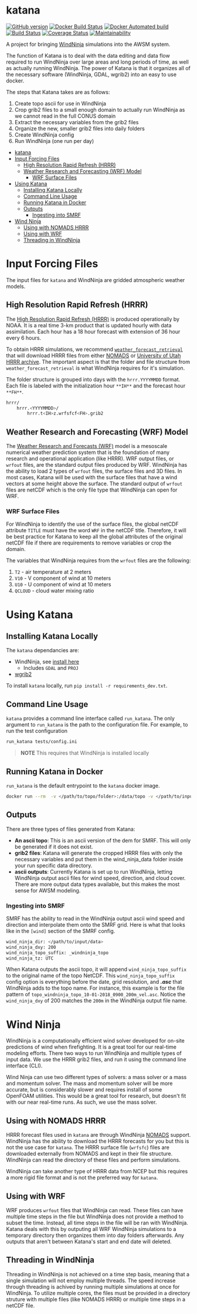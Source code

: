 # katana

[![GitHub version](https://badge.fury.io/gh/USDA-ARS-NWRC%2Fkatana.svg)](https://badge.fury.io/gh/USDA-ARS-NWRC%2Fkatana)
[![Docker Build Status](https://img.shields.io/docker/build/usdaarsnwrc/katana.svg)](https://hub.docker.com/r/usdaarsnwrc/katana/)
[![Docker Automated build](https://img.shields.io/docker/automated/usdaarsnwrc/katana.svg)](https://hub.docker.com/r/usdaarsnwrc/katana/)
[![Build Status](https://travis-ci.com/USDA-ARS-NWRC/katana.svg?branch=main)](https://travis-ci.com/USDA-ARS-NWRC/katana)
[![Coverage Status](https://coveralls.io/repos/github/USDA-ARS-NWRC/katana/badge.svg?branch=HEAD)](https://coveralls.io/github/USDA-ARS-NWRC/katana?branch=HEAD)
[![Maintainability](https://api.codeclimate.com/v1/badges/02c98487a2fdd524e6e9/maintainability)](https://codeclimate.com/github/USDA-ARS-NWRC/katana/maintainability)

A project for bringing [WindNinja] simulations into the AWSM system.

[WindNinja]: https://github.com/firelab/windninja

The function of Katana is to deal with the data editing and data flow required to run WindNinja over large areas and long periods of time, as well as actually running WindNinja. The power of Katana is that it organizes all of the necessary software (WindNinja, GDAL, wgrib2) into an easy to use docker.

The steps that Katana takes are as follows:

1. Create topo ascii for use in WindNinja
2. Crop grib2 files to a small enough domain to actually run WindNinja as we cannot read in the full CONUS domain
3. Extract the necessary variables from the grib2 files
4. Organize the new, smaller grib2 files into daily folders
5. Create WindNinja config
6. Run WindNinja (one run per day)

- [katana](#katana)
- [Input Forcing Files](#input-forcing-files)
  - [High Resolution Rapid Refresh (HRRR)](#high-resolution-rapid-refresh-hrrr)
  - [Weather Research and Forecasting (WRF) Model](#weather-research-and-forecasting-wrf-model)
    - [WRF Surface Files](#wrf-surface-files)
- [Using Katana](#using-katana)
  - [Installing Katana Locally](#installing-katana-locally)
  - [Command Line Usage](#command-line-usage)
  - [Running Katana in Docker](#running-katana-in-docker)
  - [Outputs](#outputs)
    - [Ingesting into SMRF](#ingesting-into-smrf)
- [Wind Ninja](#wind-ninja)
  - [Using with NOMADS HRRR](#using-with-nomads-hrrr)
  - [Using with WRF](#using-with-wrf)
  - [Threading in WindNinja](#threading-in-windninja)

# Input Forcing Files

The input files for `katana` and WindNinja are gridded atmospheric weather models.

## High Resolution Rapid Refresh (HRRR)

The [High Resolution Rapid Refresh (HRRR)](https://rapidrefresh.noaa.gov/hrrr/) is produced operationally by NOAA. It is a real time 3-km product that is updated hourly with data assimilation. Each hour has a 18 hour forecast with extension of 36 hour every 6 hours.

To obtain HRRR simulations, we recommend [`weather_forecast_retrieval`](https://github.com/USDA-ARS-NWRC/weather_forecast_retrieval) that will download HRRR files from either [NOMADS](http://nomads.ncep.noaa.gov/) or [University of Utah HRRR archive](http://home.chpc.utah.edu/~u0553130/Brian_Blaylock/cgi-bin/hrrr_download.cgi). The important aspect is that the folder and file structure from `weather_forecast_retrieval` is what WindNinja requires for it's simulation.

The folder structure is grouped into days with the `hrrr.YYYYMMDD` format. Each file is labeled with the initialization hour `**IH**` and the forecast hour `**FH**`.

```bash
hrrr/
    hrrr.<YYYYMMDD>/
        hrrr.t<IH>z.wrfsfcf<FH>.grib2
```

## Weather Research and Forecasting (WRF) Model

The [Weather Research and Forecasts (WRF)](https://www.mmm.ucar.edu/weather-research-and-forecasting-model) model is a mesoscale numerical weather prediction system that is the foundation of many research and operational application (like HRRR). WRF output files, or `wrfout` files, are the standard output files produced by WRF. WindNinja has the ability to load 2 types of `wrfout` files, the surface files and 3D files. In most cases, Katana will be used with the surface files that have a wind vectors at some height above the surface. The standard output of `wrfout` files are netCDF which is the only file type that WindNinja can open for WRF.

### WRF Surface Files

For WindNinja to identify the use of the surface files, the global netCDF attribute `TITLE` must have the word `WRF` in the netCDF title. Therefore, it will be best practice for Katana to keep all the global attributes of the original netCDF file if there are requirements to remove variables or crop the domain.

The variables that WindNinja requires from the `wrfout` files are the following:

1. `T2` - air temperature at 2 meters
2. `V10` - V component of wind at 10 meters
3. `U10` - U component of wind at 10 meters
4. `QCLOUD` - cloud water mixing ratio

# Using Katana

## Installing Katana Locally

The `katana` dependancies are:

- WindNinja, see [install here](https://github.com/firelab/windninja/wiki)
  - Includes `GDAL` and `PROJ`
- [wgrib2](https://www.cpc.ncep.noaa.gov/products/wesley/wgrib2/)
  
To install `katana` locally, run `pip install -r requirements_dev.txt`.

## Command Line Usage

`katana` provides a command line interface called `run_katana`. The only argument to `run_katana` is the path to the configuration file. For example, to run the test configuration

```bash
run_katana tests/config.ini
```

> **NOTE** This requires that WindNinja is installed locally

## Running Katana in Docker

`run_katana` is the default entrypoint to the `katana` docker image.

```bash
docker run --rm  -v </path/to/topo/folder>:/data/topo -v </path/to/input/data>:/data/input   -v </path/to/output>:/data/output  --user 1008:4 usdaarsnwrc/katana /data/topo/katana_config.ini
```

## Outputs

There are three types of files generated from Katana:

- **An ascii topo**: This is an ascii version of the dem for SMRF. This will only be generated if it does not exist.
- **grib2 files**: Katana will generate the cropped HRRR files with only the necessary variables and put them in the wind_ninja_data folder inside your run specific data directory.
- **ascii outputs**: Currently Katana is set up to run WindNinja, letting WindNinja output ascii files for wind speed, direction, and cloud cover. There are more output data types available, but this makes the most sense for AWSM modeling.

### Ingesting into SMRF

SMRF has the ability to read in the WindNinja output ascii wind speed and direction and interpolate them onto the SMRF grid. Here is what that looks like in the `[wind]` section of the SMRF config.

```bash
wind_ninja_dir: </path/to/input/data>
wind_ninja_dxy: 200
wind_ninja_topo_suffix: _windninja_topo
wind_ninja_tz: UTC
```

When Katana outputs the ascii topo, it will append `wind_ninja_topo_suffix` to the original name of the topo NetCDF. This `wind_ninja_topo_suffix` config option is everything before the date, grid resolution, and ***.asc*** that WindNinja adds to the topo name. For instance, this example is for the file pattern of `topo_windninja_topo_10-01-2018_0900_200m_vel.asc`. Notice the `wind_ninja_dxy` of 200 matches the `200m` in the WindNinja output file name.

# Wind Ninja

WindNinja is a computationally efficient wind solver developed for on-site predictions of wind when firefighting. It is a great tool for our real-time modeling efforts. There two ways to run WindNinja and multiple types of input data. We use the HRRR grib2 files, and run it using the command line interface (CLI).

Wind Ninja can use two different types of solvers: a mass solver or a mass and momentum solver. The mass and momentum solver will be more accurate, but is considerably slower and requires install of some OpenFOAM utilities. This would be a great tool for research, but doesn't fit with our near real-time runs. As such, we use the mass solver.

## Using with NOMADS HRRR

HRRR forecast files used in `katana` are through WindNinja [NOMADS](http://nomads.ncep.noaa.gov/) support. WindNinja has the ability to download the HRRR forecasts for you but this is not the use case for `katana`. The HRRR surface file (`wrfsfc`) files are downloaded externally from NOMADS and kept in their file structure. WindNinja can read the directory of these files and perform simulations.

WindNinja can take another type of HRRR data from NCEP but this requires a more rigid file format and is not the preferred way for `katana`.

## Using with WRF

WRF produces `wrfout` files that WindNinja can read. These files can have multiple time steps in the file but WindNinja does not provide a method to subset the time. Instead, all time steps in the file will be ran with WindNinja. Katana deals with this by outputing all WRF WindNinja simulations to a temporary directory then organizes them into day folders afterwards. Any outputs that aren't between Katana's start and end date will deleted.

## Threading in WindNinja

Threading in WindNinja is not achieved on a time step basis, meaning that a single simulation will not employ multiple threads. The speed increase through threading is achived by running multiple simulations at once for WindNinja. To utilize multiple cores, the files must be provided in a directory struture with multiple files (like NOMADS HRRR) or multiple time steps in a netCDF file.
